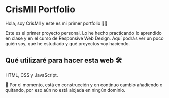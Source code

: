 # CrisMll Portfolio
Hola, soy CrisMll y este es mi primer portfolio 👩‍💻
<p>Este es el primer proyecto personal. Lo he hecho practicando lo aprendido en clase y en el curso de Responsive Web Design.
Aquí podrás ver un poco quién soy, qué he estudiado y qué proyectos voy haciendo.</p>

<h2>Qué utilizaré para hacer esta web 🛠️</h2>

HTML, CSS y JavaScript.

🚧 Por el momento, está en construcción y en continuo cambio añadiendo o quitando, por eso aún no está alojada en ningún dominio. 
